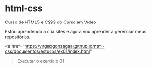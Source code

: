 # html-css
 Curso de HTML5 e CSS3 do Curso em Vídeo

Estou aprendendo a cria sites e agora vou aprender a gerenciar
 meus repositórios.

 <a href="https://virgiliogonzagaal.github.io/html-css/documentos/estudos/ex01/index.html"
>Executar o exercício 01</a>